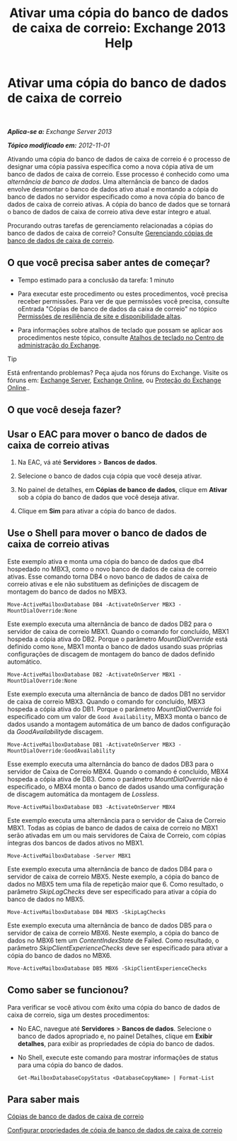 ﻿---
title: 'Ativar uma cópia do banco de dados de caixa de correio: Exchange 2013 Help'
TOCTitle: Ativar uma cópia do banco de dados de caixa de correio
ms:assetid: d948269b-c902-4d8d-8c2b-269473359baa
ms:mtpsurl: https://technet.microsoft.com/pt-br/library/Ee364750(v=EXCHG.150)
ms:contentKeyID: 50486804
ms.date: 05/22/2018
mtps_version: v=EXCHG.150
ms.translationtype: MT
---

# Ativar uma cópia do banco de dados de caixa de correio

 

_**Aplica-se a:** Exchange Server 2013_

_**Tópico modificado em:** 2012-11-01_

Ativando uma cópia do banco de dados de caixa de correio é o processo de designar uma cópia passiva específica como a nova cópia ativa de um banco de dados de caixa de correio. Esse processo é conhecido como uma *alternância de banco de dados*. Uma alternância de banco de dados envolve desmontar o banco de dados ativo atual e montando a cópia do banco de dados no servidor especificado como a nova cópia do banco de dados de caixa de correio ativas. A cópia do banco de dados que se tornará o banco de dados de caixa de correio ativa deve estar íntegro e atual.

Procurando outras tarefas de gerenciamento relacionadas a cópias do banco de dados de caixa de correio? Consulte [Gerenciando cópias de banco de dados de caixa de correio](managing-mailbox-database-copies-exchange-2013-help.md).

## O que você precisa saber antes de começar?

  - Tempo estimado para a conclusão da tarefa: 1 minuto

  - Para executar este procedimento ou estes procedimentos, você precisa receber permissões. Para ver de que permissões você precisa, consulte oEntrada "Cópias de banco de dados da caixa de correio" no tópico [Permissões de resiliência de site e disponibilidade altas](high-availability-and-site-resilience-permissions-exchange-2013-help.md).

  - Para informações sobre atalhos de teclado que possam se aplicar aos procedimentos neste tópico, consulte [Atalhos de teclado no Centro de administração do Exchange](keyboard-shortcuts-in-the-exchange-admin-center-exchange-online-protection-help.md).


> [!TIP]
> Está enfrentando problemas? Peça ajuda nos fóruns do Exchange. Visite os fóruns em: <A href="https://go.microsoft.com/fwlink/p/?linkid=60612">Exchange Server</A>, <A href="https://go.microsoft.com/fwlink/p/?linkid=267542">Exchange Online</A>, ou <A href="https://go.microsoft.com/fwlink/p/?linkid=285351">Proteção do Exchange Online</A>..



## O que você deseja fazer?

## Usar o EAC para mover o banco de dados de caixa de correio ativas

1.  Na EAC, vá até **Servidores** \> **Bancos de dados**.

2.  Selecione o banco de dados cuja cópia que você deseja ativar.

3.  No painel de detalhes, em **Cópias de banco de dados**, clique em **Ativar** sob a cópia do banco de dados que você deseja ativar.

4.  Clique em **Sim** para ativar a cópia do banco de dados.

## Use o Shell para mover o banco de dados de caixa de correio ativas

Este exemplo ativa e monta uma cópia do banco de dados que db4 hospedado no MBX3, como o novo banco de dados de caixa de correio ativas. Esse comando torna DB4 o novo banco de dados de caixa de correio ativas e ele não substituem as definições de discagem de montagem do banco de dados no MBX3.

    Move-ActiveMailboxDatabase DB4 -ActivateOnServer MBX3 -MountDialOverride:None

Este exemplo executa uma alternância de banco de dados DB2 para o servidor de caixa de correio MBX1. Quando o comando for concluído, MBX1 hospeda a cópia ativa do DB2. Porque o parâmetro *MountDialOverride* está definido como `None`, MBX1 monta o banco de dados usando suas próprias configurações de discagem de montagem do banco de dados definido automático.

    Move-ActiveMailboxDatabase DB2 -ActivateOnServer MBX1 -MountDialOverride:None

Este exemplo executa uma alternância de banco de dados DB1 no servidor de caixa de correio MBX3. Quando o comando for concluído, MBX3 hospeda a cópia ativa do DB1. Porque o parâmetro *MountDialOverride* foi especificado com um valor de `Good Availability`, MBX3 monta o banco de dados usando a montagem automática de um banco de dados configuração da *GoodAvailability*de discagem.

    Move-ActiveMailboxDatabase DB1 -ActivateOnServer MBX3 -MountDialOverride:GoodAvailability

Esse exemplo executa uma alternância do banco de dados DB3 para o servidor de Caixa de Correio MBX4. Quando o comando é concluído, MBX4 hospeda a cópia ativa de DB3. Como o parâmetro *MountDialOverride* não é especificado, o MBX4 monta o banco de dados usando uma configuração de discagem automática da montagem de *Lossless*.

    Move-ActiveMailboxDatabase DB3 -ActivateOnServer MBX4

Este exemplo executa uma alternância para o servidor de Caixa de Correio MBX1. Todas as cópias de banco de dados de caixa de correio no MBX1 serão ativadas em um ou mais servidores de Caixa de Correio, com cópias íntegras dos bancos de dados ativos no MBX1.

    Move-ActiveMailboxDatabase -Server MBX1

Este exemplo executa uma alternância de banco de dados DB4 para o servidor de caixa de correio MBX5. Neste exemplo, a cópia do banco de dados no MBX5 tem uma fila de repetição maior que 6. Como resultado, o parâmetro *SkipLagChecks* deve ser especificado para ativar a cópia do banco de dados no MBX5.

    Move-ActiveMailboxDatabase DB4 MBX5 -SkipLagChecks

Este exemplo executa uma alternância de banco de dados DB5 para o servidor de caixa de correio MBX6. Neste exemplo, a cópia do banco de dados no MBX6 tem um *ContentIndexState* de Failed. Como resultado, o parâmetro *SkipClientExperienceChecks* deve ser especificado para ativar a cópia do banco de dados no MBX6.

    Move-ActiveMailboxDatabase DB5 MBX6 -SkipClientExperienceChecks

## Como saber se funcionou?

Para verificar se você ativou com êxito uma cópia do banco de dados de caixa de correio, siga um destes procedimentos:

  - No EAC, navegue até **Servidores** \> **Bancos de dados**. Selecione o banco de dados apropriado e, no painel Detalhes, clique em **Exibir detalhes**, para exibir as propriedades de cópia do banco de dados.

  - No Shell, execute este comando para mostrar informações de status para uma cópia do banco de dados.
    
        Get-MailboxDatabaseCopyStatus <DatabaseCopyName> | Format-List

## Para saber mais

[Cópias de banco de dados de caixa de correio](mailbox-database-copies-exchange-2013-help.md)

[Configurar propriedades de cópia de banco de dados de caixa de correio](configure-mailbox-database-copy-properties-exchange-2013-help.md)


